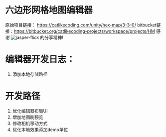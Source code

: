 # 六边形网格地图编辑器
原始项目链接： https://catlikecoding.com/unity/hex-map/3-3-0/
bitbucket链接：https://bitbucket.org/catlikecoding-projects/workspace/projects/HM
感谢 ![jasper-flick](https://catlikecoding.com/jasper-flick/) 的分享精神!


# 编辑器开发日志：
1. 添加本地存储路径


# 开发路径
1. 优化编辑器布局UI
2. 增加地图刷预览
3. 修改相机移动方式
4. 优化本地效果添加demo单位
